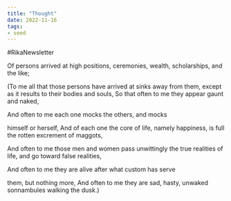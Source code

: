 ```yaml
---
title: "Thought"
date: 2022-11-16
tags:
- seed
---
```


#RikaNewsletter 

Of persons arrived at high positions, ceremonies, wealth, scholarships, and the like;

(To me all that those persons have arrived at sinks away from them, except as it results to their bodies and souls, So that often to me they appear gaunt and naked,

And often to me each one mocks the others, and mocks

himself or herself, And of each one the core of life, namely happiness, is full the rotten excrement of maggots,

And often to me those men and women pass unwittingly the true realities of life, and go toward false realities,

And often to me they are alive after what custom has serve

them, but nothing more, And often to me they are sad, hasty, unwaked sonnambules walking the dusk.)